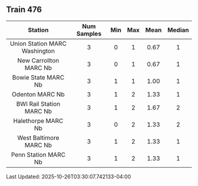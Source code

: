 ## Train 476

| Station | Num Samples | Min | Max | Mean | Median |
| :-----: | :---------: | :-: | :-: | :--: | :----: |
| Union Station MARC Washington | 3 | 0 | 1 | 0.67 | 1 |
| New Carrollton MARC Nb | 3 | 0 | 1 | 0.67 | 1 |
| Bowie State MARC Nb | 3 | 1 | 1 | 1.00 | 1 |
| Odenton MARC Nb | 3 | 1 | 2 | 1.33 | 1 |
| BWI Rail Station MARC Nb | 3 | 1 | 2 | 1.67 | 2 |
| Halethorpe MARC Nb | 3 | 0 | 2 | 1.33 | 2 |
| West Baltimore MARC Nb | 3 | 1 | 2 | 1.33 | 1 |
| Penn Station MARC Nb | 3 | 1 | 2 | 1.33 | 1 |


Last Updated: 2025-10-26T03:30:07.742133-04:00